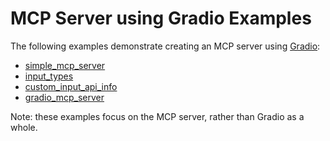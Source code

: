 #  MCP Server using Gradio Examples

The following examples demonstrate creating an MCP server using [Gradio](https://www.gradio.app/main/guides/using-docs-mcp):

- [simple_mcp_server](simple_mcp_server)
- [input_types](input_types)
- [custom_input_api_info](custom_input_api_info)
- [gradio_mcp_server](gradio_mcp_server)

Note: these examples focus on the MCP server, rather than Gradio as a whole.
